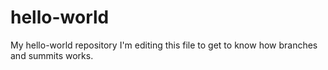 # hello-world
My hello-world repository
I'm editing this file to get to know how branches and summits works.
